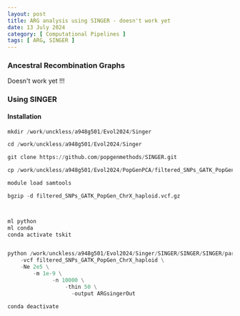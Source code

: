 ```yaml
---
layout: post
title: ARG analysis using SINGER - doesn't work yet
date: 13 July 2024  
category: [ Computational Pipelines ]
tags: [ ARG, SINGER ]
---
```


### Ancestral Recombination Graphs

Doesn't work yet !!!

### Using SINGER

#### Installation


```python
mkdir /work/unckless/a948g501/Evol2024/Singer

cd /work/unckless/a948g501/Evol2024/Singer
```


```python
git clone https://github.com/popgenmethods/SINGER.git
```


```python
cp /work/unckless/a948g501/Evol2024/PopGenPCA/filtered_SNPs_GATK_PopGen_ChrX_haploid.vcf.gz .

module load samtools

bgzip -d filtered_SNPs_GATK_PopGen_ChrX_haploid.vcf.gz 
```


```python


ml python
ml conda
conda activate tskit


python /work/unckless/a948g501/Evol2024/Singer/SINGER/SINGER/SINGER/parallel_singer \
    -vcf filtered_SNPs_GATK_PopGen_ChrX_haploid \
    -Ne 2e5 \
        -m 1e-9 \
              -n 10000 \
                  -thin 50 \
                    -output ARGsingerOut

conda deactivate
```
